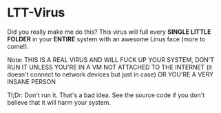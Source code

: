 # LTT-Virus
 Did you really make me do this? This virus will full every **SINGLE LITTLE FOLDER** in your __ENTIRE__ system with an awesome Linus face (more to come!). 

Note: THIS IS A REAL VIRUS AND WILL FUCK UP YOUR SYSTEM, DON'T RUN IT UNLESS YOU'RE IN A VM NOT ATTACHED TO THE INTERNET (it doesn't connect to network devices but just in case) OR YOU'RE A VERY INSANE PERSON

Tl;Dr:
Don't run it. That's a bad idea. See the source code if you don't believe that it will harm your system.
